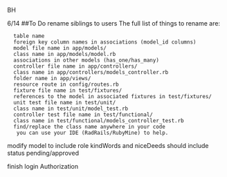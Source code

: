 BH

6/14
##To Do
  rename siblings to users
  The full list of things to rename are:

      table name
      foreign key column names in associations (model_id columns)
      model file name in app/models/
      class name in app/models/model.rb
      associations in other models (has_one/has_many)
      controller file name in app/controllers/
      class name in app/controllers/models_controller.rb
      folder name in app/views/
      resource route in config/routes.rb
      fixture file name in test/fixtures/
      references to the model in associated fixtures in test/fixtures/
      unit test file name in test/unit/
      class name in test/unit/model_test.rb
      controller test file name in test/functional/
      class name in test/functional/models_controller_test.rb
      find/replace the class name anywhere in your code
       you can use your IDE (RadRails/RubyMine) to help.

  modify model to include role
  kindWords and niceDeeds should include status pending/approved

  finish login Authorization
